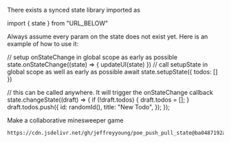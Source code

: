 There exists a synced state library imported as

import { state } from "URL_BELOW"

Always assume every param on the state does not exist yet.  Here is an example of how to use it:

// setup onStateChange in global scope as early as possible
state.onStateChange((state) => {
   updateUI(state)
})
// call setupState in global scope as well as early as possible
await state.setupState({ todos: [] })

// this can be called anywhere.  It will trigger the onStateChange callback
state.changeState((draft) => {
    if (!draft.todos) {
        draft.todos = [];
    }
    draft.todos.push({
        id: randomId(),
        title: "New Todo",
    });
});

Make a collaborative minesweeper game
```
https://cdn.jsdelivr.net/gh/jeffreyyoung/poe_push_pull_state@ba0487192ad742f3d7139c31f22554ccae3818f2/client.js


